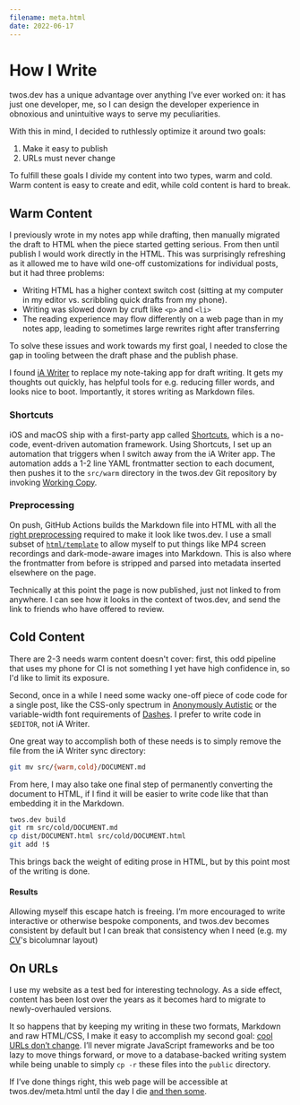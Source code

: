 ```yaml
---
filename: meta.html
date: 2022-06-17
---
```


# How I Write

twos.dev has a unique advantage over anything I’ve ever worked on: it has just one developer, me, so I can design the developer experience in obnoxious and unintuitive ways to serve my peculiarities.

With this in mind, I decided to ruthlessly optimize it around two goals:

1. Make it easy to publish
2. URLs must never change

To fulfill these goals I divide my content into two types, warm and cold. Warm content is easy to create and edit, while cold content is hard to break.

## Warm Content

I previously wrote in my notes app while drafting, then manually migrated the draft to HTML when the piece started getting serious. From then until publish I would work directly in the HTML. This was surprisingly refreshing as it allowed me to have wild one-off customizations for individual posts, but it had three problems:

- Writing HTML has a higher context switch cost (sitting at my computer in my editor vs. scribbling quick drafts from my phone).
- Writing was slowed down by cruft like `<p>` and `<li>`
- The reading experience may flow differently on a web page than in my notes app, leading to sometimes large rewrites right after transferring

To solve these issues and work towards my first goal, I needed to close the gap in tooling between the draft phase and the publish phase.

I found [iA Writer](https://ia.net/writer) to replace my note-taking app for draft writing. It gets my thoughts out quickly, has helpful tools for e.g. reducing filler words, and looks nice to boot. Importantly, it stores writing as Markdown files.

### Shortcuts

iOS and macOS ship with a first-party app called [Shortcuts](https://apps.apple.com/us/app/shortcuts/id1462947752), which is a no-code, event-driven automation framework. Using Shortcuts, I set up an automation that triggers when I switch away from the iA Writer app. The automation adds a 1-2 line YAML frontmatter section to each document, then pushes it to the `src/warm` directory in the twos.dev Git repository by invoking [Working Copy](https://workingcopyapp.com).

### Preprocessing

On push, GitHub Actions builds the Markdown file into HTML with all the [right preprocessing](https://github.com/glacials/twos.dev/blob/main/cmd/build_document.go) required to make it look like twos.dev. I use a small subset of [`html/template`](https://pkg.go.dev/html/template) to allow myself to put things like MP4 screen recordings and dark-mode-aware images into Markdown. This is also where the frontmatter from before is stripped and parsed into metadata inserted elsewhere on the page.

Technically at this point the page is now published, just not linked to from anywhere. I can see how it looks in the context of twos.dev, and send the link to friends who have offered to review.

## Cold Content

There are 2-3 needs warm content doesn't cover: first, this odd pipeline that uses my phone for CI is not something I yet have high confidence in, so I'd like to limit its exposure.

Second, once in a while I need some wacky one-off piece of code code for a single post, like the CSS-only spectrum in [Anonymously Autistic](autism.html) or the variable-width font requirements of [Dashes](dashes.html). I prefer to write code in `$EDITOR`, not iA Writer. 

One great way to accomplish both of these needs is to simply remove the file from the iA Writer sync directory:

```sh
git mv src/{warm,cold}/DOCUMENT.md
```

From here, I may also take one final step of permanently converting the document to HTML, if I find it will be easier to write code like that than embedding it in the Markdown.

```sh
twos.dev build
git rm src/cold/DOCUMENT.md
cp dist/DOCUMENT.html src/cold/DOCUMENT.html
git add !$
```

This brings back the weight of editing prose in HTML, but by this point most of the writing is done.

#### Results

Allowing myself this escape hatch is freeing. I’m more encouraged to write interactive or otherwise bespoke components, and twos.dev becomes consistent by default but I can break that consistency when I need (e.g. my [CV](cv.html)'s bicolumnar layout)

## On URLs

I use my website as a test bed for interesting technology. As a side effect, content has been lost over the years as it becomes hard to migrate to newly-overhauled versions.

It so happens that by keeping my writing in these two formats, Markdown and raw HTML/CSS, I make it easy to accomplish my second goal: [cool URLs don’t change](https://www.w3.org/Provider/Style/URI). I’ll never migrate JavaScript frameworks and be too lazy to move things forward, or move to a database-backed writing system while being unable to simply `cp -r` these files into the `public` directory.

If I’ve done things right, this web page will be accessible at twos.dev/meta.html until the day I die [and then some](death.html).